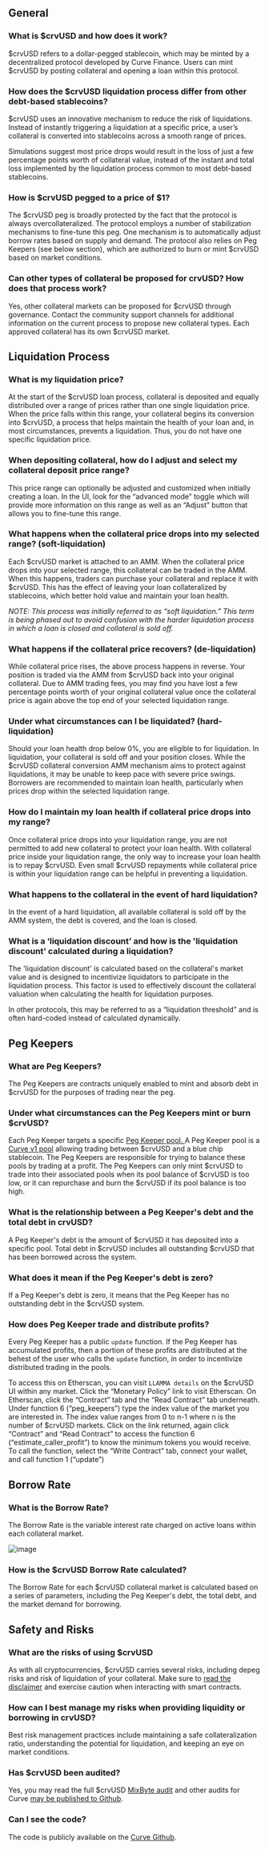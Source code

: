 ## **General**

### **What is $crvUSD and how does it work?**

$crvUSD refers to a dollar-pegged stablecoin, which may be minted by a decentralized protocol developed by Curve Finance. Users can mint $crvUSD by posting collateral and opening a loan within this protocol.


### **How does the $crvUSD liquidation process differ from other debt-based stablecoins?**

$crvUSD uses an innovative mechanism to reduce the risk of liquidations. Instead of instantly triggering a liquidation at a specific price, a user’s collateral is converted into stablecoins across a smooth range of prices.

Simulations suggest most price drops would result in the loss of just a few percentage points worth of collateral value, instead of the instant and total loss implemented by the liquidation process common to most debt-based stablecoins.

### **How is $crvUSD pegged to a price of $1?**

The $crvUSD peg is broadly protected by the fact that the protocol is always overcollateralized.  The protocol employs a number of stabilization mechanisms to fine-tune this peg.  One mechanism is to automatically adjust borrow rates based on supply and demand.  The protocol also relies on Peg Keepers (see below section), which are authorized to burn or mint $crvUSD based on market conditions. 


### **Can other types of collateral be proposed for crvUSD? How does that process work?**

Yes, other collateral markets can be proposed for $crvUSD through governance. Contact the community support channels for additional information on the current process to propose new collateral types.  Each approved collateral has its own $crvUSD market.


## **Liquidation Process**


### **What is my liquidation price?**

At the start of the $crvUSD loan process, collateral is deposited and equally distributed over a range of prices rather than one single liquidation price. When the price falls within this range, your collateral begins its conversion into $crvUSD, a process that helps maintain the health of your loan and, in most circumstances, prevents a liquidation. Thus, you do not have one specific liquidation price.


### **When depositing collateral, how do I adjust and select my collateral deposit price range?**

This price range can optionally be adjusted and customized when initially creating a loan. In the UI, look for the “advanced mode” toggle which will provide more information on this range as well as an “Adjust” button that allows you to fine-tune this range.


### **What happens when the collateral price drops into my selected range? (soft-liquidation)**

Each $crvUSD market is attached to an AMM. When the collateral price drops into your  selected range, this collateral can be traded in the AMM. When this happens, traders can purchase your collateral and replace it with $crvUSD. This has the effect of leaving your loan collateralized by stablecoins, which better hold value and maintain your loan health.

_NOTE: This process was initially referred to as “soft liquidation.” This term is being phased out to avoid confusion with the harder liquidation process in which a loan is closed and collateral is sold off._


### **What happens if the collateral price recovers? (de-liquidation)**

While collateral price rises, the above process happens in reverse. Your position is traded via the AMM from $crvUSD back into your original collateral. Due to AMM trading fees, you may find you have lost a few percentage points worth of your original collateral value once the collateral price is again above the top end of your selected liquidation range.


### **Under what circumstances can I be liquidated? (hard-liquidation)**

Should your loan health drop below 0%, you are eligible to for liquidation.  In liquidation, your collateral is sold off and your position closes. While the $crvUSD collateral conversion AMM mechanism aims to protect against liquidations, it may be unable to keep pace with severe price swings. Borrowers are recommended to maintain loan health, particularly when prices drop within the selected liquidation range.


### **How do I maintain my loan health if collateral price drops into my range?**

Once collateral price drops into your liquidation range, you are not permitted to add new collateral to protect your loan health. With collateral price inside your liquidation range, the only way to increase your loan health is to repay $crvUSD. Even small $crvUSD repayments while collateral price is within your liquidation range can be helpful in preventing a liquidation.


### **What happens to the collateral in the event of hard liquidation?**

In the event of a hard liquidation, all available collateral is sold off by the AMM system, the debt is covered, and the loan is closed.


### **What is a ‘liquidation discount’ and how is the 'liquidation discount' calculated during a liquidation?**

The 'liquidation discount' is calculated based on the collateral's market value and is designed to incentivize liquidators to participate in the liquidation process. This factor is used to effectively discount the collateral valuation when calculating the health for liquidation purposes.

In other protocols, this may be referred to as a “liquidation threshold” and is often hard-coded instead of calculated dynamically.


## **Peg Keepers**


### **What are Peg Keepers?**

The Peg Keepers are contracts uniquely enabled to mint and absorb debt in $crvUSD for the purposes of trading near the peg.


### **Under what circumstances can the Peg Keepers mint or burn $crvUSD?**

Each Peg Keeper targets a specific [Peg Keeper pool](https://curve.fi/#/ethereum/pools?filter=crvusd)<span style="text-decoration:underline;">. </span>A Peg Keeper pool is a [Curve v1 pool](https://resources.curve.fi/base-features/understanding-curve) allowing trading between $crvUSD and a blue chip stablecoin. The Peg Keepers are responsible for trying to balance these pools by trading at a profit. The Peg Keepers can only mint $crvUSD to trade into their associated pools when its pool balance of $crvUSD is too low, or it can repurchase and burn the $crvUSD if its pool balance is too high.


### **What is the relationship between a Peg Keeper's debt and the total debt in crvUSD?**

A Peg Keeper's debt is the amount of $crvUSD it has deposited into a specific pool. Total debt in $crvUSD includes all outstanding $crvUSD that has been borrowed across the system.


### **What does it mean if the Peg Keeper's debt is zero?**

If a Peg Keeper's debt is zero, it means that the Peg Keeper has no outstanding debt in the $crvUSD system.


### **How does Peg Keeper trade and distribute profits?**

Every Peg Keeper has a public `update` function. If the Peg Keeper has accumulated profits, then a portion of these profits are distributed at the behest of the user who calls the `update` function, in order to incentivize distributed trading in the pools. 

To access this on Etherscan, you can visit `LLAMMA details` on the $crvUSD UI within any market.  Click the “Monetary Policy” link to visit Etherscan.  On Etherscan, click the “Contract” tab and the “Read Contract” tab underneath.  Under function 6 (“peg_keepers”) type the index value of the market you are interested in. The index value ranges from 0 to n-1 where n is the number of $crvUSD markets.  Click on the link returned, again click “Contract” and “Read Contract” to access the function 6 (“estimate_caller_profit”) to know the minimum tokens you would receive.  To call the function, select the “Write Contract” tab, connect your wallet, and call function 1 (“update”)


## **Borrow Rate**


### **What is the Borrow Rate?**

The Borrow Rate is the variable interest rate charged on active loans within each collateral market.

![image](https://github.com/CurveDocs/curve-resources/assets/7863230/ad827cab-5fd9-42ee-a1e1-7aebb5199e65)

### **How is the $crvUSD Borrow Rate calculated?**

The Borrow Rate for each $crvUSD collateral market is calculated based on a series of parameters, including the Peg Keeper's debt, the total debt, and the market demand for borrowing.


## **Safety and Risks**


### **What are the risks of using $crvUSD**

As with all cryptocurrencies, $crvUSD carries several risks, including depeg risks and risk of liquidation of your collateral. Make sure to [read the disclaimer](https://crvusd.curve.fi/#/ethereum/risk-disclaimer) and exercise caution when interacting with smart contracts.


### **How can I best manage my risks when providing liquidity or borrowing in crvUSD?**

Best risk management practices include maintaining a safe collateralization ratio, understanding the potential for liquidation, and keeping an eye on market conditions.


### **Has $crvUSD been audited?**

Yes, you may read the full $crvUSD [MixByte audit](https://github.com/mixbytes/audits_public/tree/master/Curve%20Finance/Curve%20Stablecoin%20(crvUSD)) and other audits for Curve [may be published to Github](https://github.com/curvefi/security-incident-reports/tree/main/audits).


### **Can I see the code?**

The code is publicly available on the [Curve Github](https://github.com/curvefi/curve-stablecoin).
